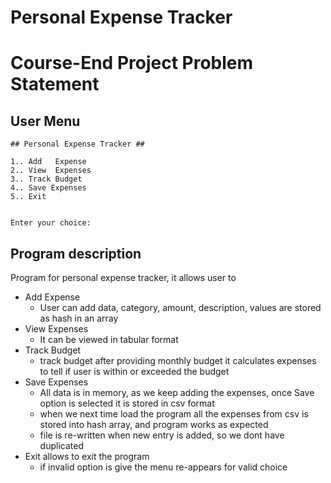 # Personal Expense Tracker
# Course-End Project Problem Statement

## User Menu

```
## Personal Expense Tracker ##

1.. Add   Expense
2.. View  Expenses
3.. Track Budget
4.. Save Expenses
5.. Exit


Enter your choice: 
```
## Program description
Program for personal expense tracker, it allows user to 
- Add Expense
  - User can add data, category, amount, description, values are stored as hash in an array
- View Expenses
  - It can be viewed in tabular format
- Track Budget
  - track budget after providing monthly budget it calculates expenses to tell if user is within or exceeded the budget
- Save Expenses
  - All data is in memory, as we keep adding the expenses, once Save option is selected it is stored in csv format
  - when we next time load the program all the expenses from csv is stored into hash array, and program works as expected
  - file is re-written when new entry is added, so we dont have duplicated
- Exit allows to exit the program 
  - if invalid option is give the menu re-appears for valid choice
  